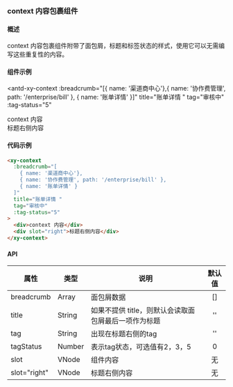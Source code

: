 ### context 内容包裹组件

#### 概述

context 内容包裹组件附带了面包屑，标题和标签状态的样式，使用它可以无需编写这些重复性的内容。

#### 组件示例

<antd-xy-context
  :breadcrumb="[{ name: '渠道商中心'},{ name: '协作费管理', path: '/enterprise/bill' }, { name: '账单详情' }]"
  title="账单详情 "
  tag="审核中"
  :tag-status="5"
>
  <div>context 内容</div>
  <div slot="right">标题右侧内容</div>
</antd-xy-context>

#### 代码示例

```html
<xy-context
  :breadcrumb="[
    { name: '渠道商中心'},
    { name: '协作费管理', path: '/enterprise/bill' }, 
    { name: '账单详情' }
  ]"
  title="账单详情 "
  tag="审核中"
  :tag-status="5"
>
  <div>context 内容</div>
  <div slot="right">标题右侧内容</div>
</xy-context>
```

#### API

| 属性 | 类型 | 说明 | 默认值 |
| ------| ------ | ------ | :------: |
| breadcrumb | Array | 面包屑数据 | [] |
| title | String | 如果不提供 title，则默认会读取面包屑最后一项作为标题 | '' |
| tag | String | 出现在标题右侧的tag | '' |
| tagStatus | Number | 表示tag状态，可选值有2，3，5 | 0 |
| slot | VNode | 组件内容 | 无 |
| slot="right" | VNode | 标题右侧内容 | 无 |
